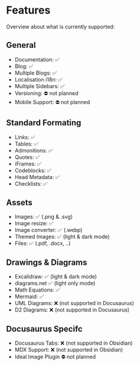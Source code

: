 # Features
Overview about what is currently supported:

## General
- Documentation: ✅
- Blog: ✅ 
- Multiple Blogs: ✅ 
- Localisation i18n: ✅
- Multiple Sidebars: ✅
- Versioning: ⛔ not planned
- Mobile Support: ⛔ not planned

## Standard Formating
- Links: ✅
- Tables: ✅
- Admonitions: ✅
- Quotes: ✅
- iFrames: ✅
- Codeblocks: ✅
- Head Metadata: ✅
- Checklists: ✅

## Assets
- Images: ✅ (.png & .svg)
- Image resize: ✅
- Image converter: ✅ (.webp)
- Themed Images: ✅ (light & dark mode)
- Files: ✅ (.pdf, .docx, ..)

## Drawings & Diagrams
- Excalidraw: ✅ (light & dark mode)
- diagrams.net ✅ (light only mode)
- Math Equations: ✅
- Mermaid: ✅
- UML Diagrams: ❌ (not supported in Docusaurus)
- D2 Diagrams: ❌ (not supported in Docusaurus)

## Docusaurus Specifc
- Docusaurus Tabs: ❌ (not supported in Obsidian)
- MDX Support: ❌ (not supported in Obsidian)
- Ideal Image Plugin ⛔ not planned